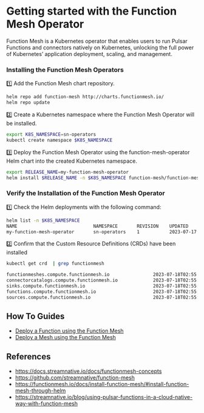 # Getting started with the Function Mesh Operator

Function Mesh is a Kubernetes operator that enables users to run Pulsar Functions and connectors natively on Kubernetes,
unlocking the full power of Kubernetes’ application deployment, scaling, and management.


### Installing the Function Mesh Operators

1️⃣ Add the Function Mesh chart repository.

```bash
helm repo add function-mesh http://charts.functionmesh.io/
helm repo update
```

2️⃣ Create a Kubernetes namespace where the Function Mesh Operator will be installed.

```bash
export K8S_NAMESPACE=sn-operators
kubectl create namespace $K8S_NAMESPACE
```

3️⃣ Deploy the Function Mesh Operator using the function-mesh-operator Helm chart into the created Kubernetes namespace.


```bash
export RELEASE_NAME=my-function-mesh-operator
helm install $RELEASE_NAME -n $K8S_NAMESPACE function-mesh/function-mesh-operator
```

### Verify the Installation of the Function Mesh Operator


1️⃣ Check the Helm deployments with the following command:
```bash
helm list -n $K8S_NAMESPACE
NAME                        	NAMESPACE   	REVISION	UPDATED                                	STATUS  	CHART                           	APP VERSION
my-function-mesh-operator   	sn-operators	1       	2023-07-17 19:55:29.704109702 -0700 PDT	deployed	function-mesh-operator-0.2.17   	0.14.0     
```

2️⃣ Confirm that the Custom Resource Definitions (CRDs) have been installed

```bash
kubectl get crd  | grep functionmesh

functionmeshes.compute.functionmesh.io                2023-07-18T02:55:32Z
connectorcatalogs.compute.functionmesh.io             2023-07-18T02:55:32Z
sinks.compute.functionmesh.io                         2023-07-18T02:55:32Z
functions.compute.functionmesh.io                     2023-07-18T02:55:32Z
sources.compute.functionmesh.io                       2023-07-18T02:55:32Z
```

How To Guides
---
- [Deploy a Function using the Function Mesh](docs/How-To-Deploy-Function.md)
- [Deploy a Mesh using the Function Mesh](docs/How-To-Deploy-FunctionMesh.md)

References
------------
- https://docs.streamnative.io/docs/functionmesh-concepts
- https://github.com/streamnative/function-mesh
- https://functionmesh.io/docs/install-function-mesh/#install-function-mesh-through-helm
- https://streamnative.io/blog/using-pulsar-functions-in-a-cloud-native-way-with-function-mesh